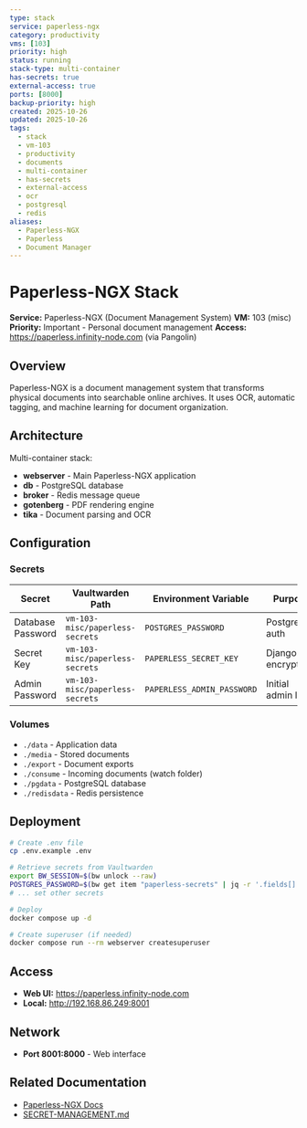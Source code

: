 ```yaml
---
type: stack
service: paperless-ngx
category: productivity
vms: [103]
priority: high
status: running
stack-type: multi-container
has-secrets: true
external-access: true
ports: [8000]
backup-priority: high
created: 2025-10-26
updated: 2025-10-26
tags:
  - stack
  - vm-103
  - productivity
  - documents
  - multi-container
  - has-secrets
  - external-access
  - ocr
  - postgresql
  - redis
aliases:
  - Paperless-NGX
  - Paperless
  - Document Manager
---
```


# Paperless-NGX Stack

**Service:** Paperless-NGX (Document Management System)
**VM:** 103 (misc)
**Priority:** Important - Personal document management
**Access:** https://paperless.infinity-node.com (via Pangolin)

## Overview

Paperless-NGX is a document management system that transforms physical documents into searchable online archives. It uses OCR, automatic tagging, and machine learning for document organization.

## Architecture

Multi-container stack:
- **webserver** - Main Paperless-NGX application
- **db** - PostgreSQL database
- **broker** - Redis message queue
- **gotenberg** - PDF rendering engine
- **tika** - Document parsing and OCR

## Configuration

### Secrets

| Secret | Vaultwarden Path | Environment Variable | Purpose |
|--------|------------------|---------------------|---------|
| Database Password | `vm-103-misc/paperless-secrets` | `POSTGRES_PASSWORD` | PostgreSQL auth |
| Secret Key | `vm-103-misc/paperless-secrets` | `PAPERLESS_SECRET_KEY` | Django encryption |
| Admin Password | `vm-103-misc/paperless-secrets` | `PAPERLESS_ADMIN_PASSWORD` | Initial admin login |

### Volumes

- `./data` - Application data
- `./media` - Stored documents
- `./export` - Document exports
- `./consume` - Incoming documents (watch folder)
- `./pgdata` - PostgreSQL database
- `./redisdata` - Redis persistence

## Deployment

```bash
# Create .env file
cp .env.example .env

# Retrieve secrets from Vaultwarden
export BW_SESSION=$(bw unlock --raw)
POSTGRES_PASSWORD=$(bw get item "paperless-secrets" | jq -r '.fields[] | select(.name=="postgres_password") | .value')
# ... set other secrets

# Deploy
docker compose up -d

# Create superuser (if needed)
docker compose run --rm webserver createsuperuser
```

## Access

- **Web UI:** https://paperless.infinity-node.com
- **Local:** http://192.168.86.249:8001

## Network

- **Port 8001:8000** - Web interface

## Related Documentation

- [Paperless-NGX Docs](https://docs.paperless-ngx.com/)
- [SECRET-MANAGEMENT.md](../../docs/SECRET-MANAGEMENT.md)
